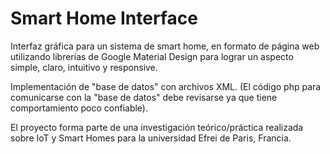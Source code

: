 # Smart Home Interface
Interfaz gráfica para un sistema de smart home, en formato de página web utilizando librerías de Google Material Design para lograr un aspecto simple, claro, intuitivo y responsive.

Implementación de "base de datos" con archivos XML. (El código php para comunicarse con la "base de datos" debe revisarse ya que tiene comportamiento poco confiable).

El proyecto forma parte de una investigación teórico/práctica realizada sobre IoT y Smart Homes para la universidad Efrei de Paris, Francia.
